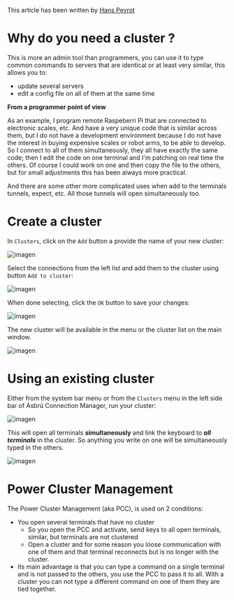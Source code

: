 This article has been written by [Hans Peyrot](https://github.com/hanspr)

# Why do you need a cluster ?

This is more an admin tool than programmers, you can use it to type common
commands to servers that are identical or at least very similar, this allows you
to:

- update several servers
- edit a config file on all of them at the same time

**From a programmer point of view**

As an example, I program remote Raspeberri Pi that are connected to electronic
scales, etc. And have a very unique code that is similar across them, but I do
not have a development environment because I do not have the interest in buying
expensive scales or robot arms, to be able to develop. So I connect to all of
them simultaneously, they all have exactly the same code; then I edit the code
on one terminal and I'm patching on real time the others. Of course I could work
on one and then copy the file to the others, but for small adjustments this has
been always more practical.

And there are some other more complicated uses when add to the terminals
tunnels, expect, etc. All those tunnels will open simultaneously too.

# Create a cluster

In `Clusters`, click on the `Add` button a provide the name of your new cluster:

![imagen](https://user-images.githubusercontent.com/1572396/67621669-81d8a900-f7d7-11e9-9587-140c838d9f0f.png)

Select the connections from the left list and add them to the cluster using
button `Add to cluster`:

![imagen](https://user-images.githubusercontent.com/1572396/67621672-8ac97a80-f7d7-11e9-9508-3fbdcbf6df83.png)

When done selecting, click the `OK` button to save your changes:

![imagen](https://user-images.githubusercontent.com/1572396/67621678-a2086800-f7d7-11e9-996a-39692b22c9fc.png)

The new cluster will be available in the menu or the cluster list on the main
window.

![imagen](https://user-images.githubusercontent.com/1572396/67621680-b5b3ce80-f7d7-11e9-85c3-54b9726d5447.png)

# Using an existing cluster

Either from the system bar menu or from the `Clusters` menu in the left side bar
of Ásbrú Connection Manager, run your cluster:

![imagen](https://user-images.githubusercontent.com/1572396/67621685-c5cbae00-f7d7-11e9-8946-010a863ccf57.png)

This will open all terminals **simultaneously** and link the keyboard to **_all
terminals_** in the cluster. So anything you write on one will be simultaneously
typed in the others.

![imagen](https://user-images.githubusercontent.com/1572396/67621699-fa3f6a00-f7d7-11e9-8bca-1cdde9285516.png)

# Power Cluster Management

The Power Cluster Management (aka PCC), is used on 2 conditions:

- You open several terminals that have no cluster
  - So you open the PCC and activate, send keys to all open terminals, similar,
    but terminals are not clustered
  - Open a cluster and for some reason you loose communication with one of them
    and that terminal reconnects but is no longer with the cluster.
- Its main advantage is that you can type a command on a single terminal and is
  not passed to the others, you use the PCC to pass it to all. With a cluster
  you can not type a different command on one of them they are tied together.
